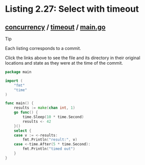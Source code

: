# Listing 2.27: Select with timeout

## [concurrency](https://github.com/inancgumus/gobyexample/blob/a82971793105f45d1b6abbb09be1566a0c7e5b43/concurrency) / [timeout](https://github.com/inancgumus/gobyexample/blob/a82971793105f45d1b6abbb09be1566a0c7e5b43/concurrency/timeout) / [main.go](https://github.com/inancgumus/gobyexample/blob/a82971793105f45d1b6abbb09be1566a0c7e5b43/concurrency/timeout/main.go)

> [!TIP]
> Each listing corresponds to a commit.
>
> Click the links above to see the file and its directory in their original locations and state as they were at the time of the commit.

```go
package main

import (
	"fmt"
	"time"
)

func main() {
	results := make(chan int, 1)
	go func() {
		time.Sleep(10 * time.Second)
		results <- 42
	}()
	select {
	case v := <-results:
		fmt.Println("result:", v)
	case <-time.After(5 * time.Second):
		fmt.Println("timed out")
	}
}
```


